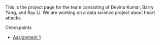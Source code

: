 This is the project page for the team consisting of Devina Kumar, Barry Yang, and Ray Li. We are working on a data science project about heart attacks.

Checkpoints
- [Assignment 1](./checkpoints/assignment1.md)
